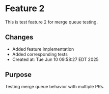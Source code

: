 # Feature 2

This is test feature 2 for merge queue testing.

## Changes
- Added feature implementation
- Added corresponding tests
- Created at: Tue Jun 10 09:58:27 EDT 2025

## Purpose
Testing merge queue behavior with multiple PRs.

